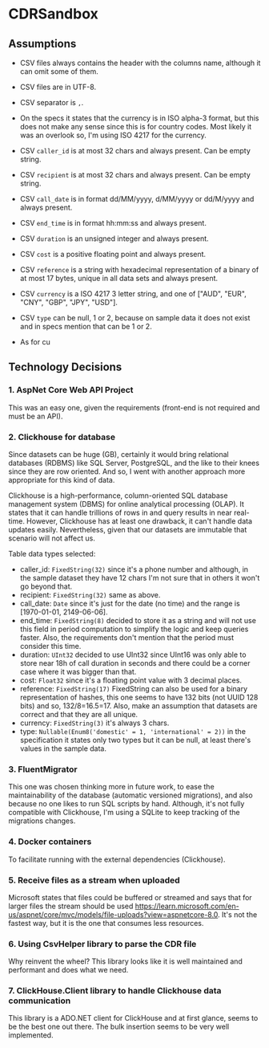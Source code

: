 # CDRSandbox

## Assumptions
* CSV files always contains the header with the columns name, although it can omit some of them.
* CSV files are in UTF-8.
* CSV separator is `,`.
* On the specs it states that the currency is in ISO alpha-3 format, but this does not make any sense since this is for country codes. Most likely it was an overlook so, I'm using ISO 4217 for the currency.
* CSV `caller_id` is at most 32 chars and always present. Can be empty string.
* CSV `recipient` is at most 32 chars and always present. Can be empty string.
* CSV `call_date` is in format dd/MM/yyyy, d/MM/yyyy or dd/M/yyyy and always present.
* CSV `end_time` is in format hh:mm:ss and always present.
* CSV `duration` is an unsigned integer and always present.
* CSV `cost` is a positive floating point and always present.
* CSV `reference` is a string with hexadecimal representation of a binary of at most 17 bytes, unique in all data sets and always present.
* CSV `currency` is a ISO 4217 3 letter string, and one of ["AUD", "EUR", "CNY", "GBP", "JPY", "USD"]. 
* CSV `type` can be null, 1 or 2, because on sample data it does not exist and in specs mention that can be 1 or 2.

* As for cu

## Technology Decisions

### 1. AspNet Core Web API Project
This was an easy one, given the requirements (front-end is not required and must be an API).

### 2. Clickhouse for database
Since datasets can be huge (GB), certainly it would bring relational databases (RDBMS) like SQL Server, PostgreSQL, and the like to their knees since they are row oriented. 
And so, I went with another approach more appropriate for this kind of data.

Clickhouse is a high-performance, column-oriented SQL database management system (DBMS) for online analytical processing (OLAP).
It states that it can handle trillions of rows in and query results in near real-time.
However, Clickhouse has at least one drawback, it can't handle data updates easily. 
Nevertheless, given that our datasets are immutable that scenario will not affect us.

Table data types selected:
- caller_id: `FixedString(32)` since it's a phone number and although, in the sample dataset they have 12 chars I'm not sure that in others it won't go beyond that.
- recipient: `FixedString(32)` same as above.
- call_date: `Date` since it's just for the date (no time) and the range is [1970-01-01, 2149-06-06].
- end_time: `FixedString(8)` decided to store it as a string and will not use this field in period computation to simplify the logic and keep queries faster. Also, the requirements don't mention that the period must consider this time.
- duration: `UInt32` decided to use UInt32 since UInt16 was only able to store near 18h of call duration in seconds and there could be a corner case where it was bigger than that.
- cost: `Float32` since it's a floating point value with 3 decimal places.
- reference: `FixedString(17)` FixedString can also be used for a binary representation of hashes, this one seems to have 132 bits (not UUID 128 bits) and so, 132/8=16.5=17. Also, make an assumption that datasets are correct and that they are all unique.
- currency: `FixedString(3)` it's always 3 chars.
- type: `Nullable(Enum8('domestic' = 1, 'international' = 2))` in the specification it states only two types but it can be null, at least there's values in the sample data.

### 3. FluentMigrator
This one was chosen thinking more in future work, to ease the maintainability of the database (automatic versioned migrations), and also because no one likes to run SQL scripts by hand.
Although, it's not fully compatible with Clickhouse, I'm using a SQLite to keep tracking of the migrations changes.

### 4. Docker containers
To facilitate running with the external dependencies (Clickhouse).

### 5. Receive files as a stream when uploaded
Microsoft states that files could be buffered or streamed and says that for larger files the stream should be used https://learn.microsoft.com/en-us/aspnet/core/mvc/models/file-uploads?view=aspnetcore-8.0.
It's not the fastest way, but it is the one that consumes less resources.

### 6. Using CsvHelper library to parse the CDR file
Why reinvent the wheel? This library looks like it is well maintained and performant and does what we need.

### 7. ClickHouse.Client library to handle Clickhouse data communication
This library is a ADO.NET client for ClickHouse and at first glance, seems to be the best one out there.
The bulk insertion seems to be very well implemented.


